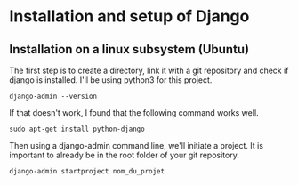 # Installation and setup of Django

## Installation on a linux subsystem (Ubuntu)

The first step is to create a directory, link it with a git repository and check if django is installed.
I'll be using python3 for this project.

`django-admin --version`

If that doesn't work, I found that the following command works well.

`sudo apt-get install python-django`

Then using a django-admin command line, we'll initiate a project.
It is important to already be in the root folder of your git repository.

`django-admin startproject nom_du_projet`
